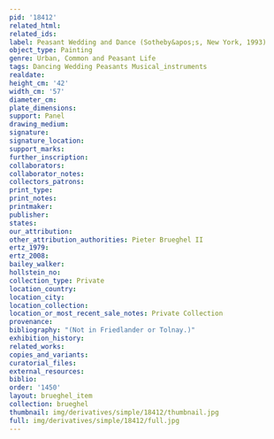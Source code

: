 ```yaml
---
pid: '18412'
related_html: 
related_ids: 
label: Peasant Wedding and Dance (Sotheby&apos;s, New York, 1993)
object_type: Painting
genre: Urban, Common and Peasant Life
tags: Dancing Wedding Peasants Musical_instruments
realdate: 
height_cm: '42'
width_cm: '57'
diameter_cm: 
plate_dimensions: 
support: Panel
drawing_medium: 
signature: 
signature_location: 
support_marks: 
further_inscription: 
collaborators: 
collaborator_notes: 
collectors_patrons: 
print_type: 
print_notes: 
printmaker: 
publisher: 
states: 
our_attribution: 
other_attribution_authorities: Pieter Brueghel II
ertz_1979: 
ertz_2008: 
bailey_walker: 
hollstein_no: 
collection_type: Private
location_country: 
location_city: 
location_collection: 
location_or_most_recent_sale_notes: Private Collection
provenance: 
bibliography: "(Not in Friedlander or Tolnay.)"
exhibition_history: 
related_works: 
copies_and_variants: 
curatorial_files: 
external_resources: 
biblio: 
order: '1450'
layout: brueghel_item
collection: brueghel
thumbnail: img/derivatives/simple/18412/thumbnail.jpg
full: img/derivatives/simple/18412/full.jpg
---
```

